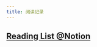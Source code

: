 ```yaml
---
title: 阅读记录
---
```


## [Reading List @Notion ](https://www.notion.so/zhangxueshan246/d399e4ff61ba4a069a4d1af29a212796?v=4e33ebf0ec59436aa5b904a84a398ca4)
##
